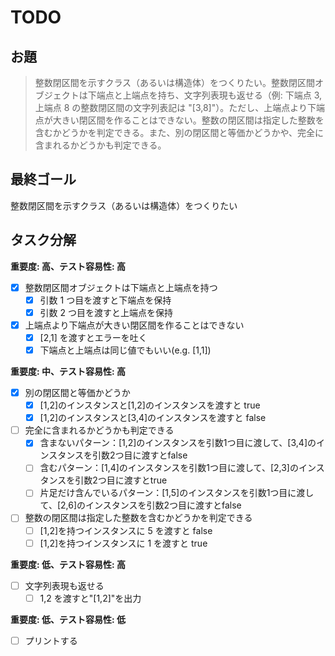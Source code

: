 # TODO

## お題

> 整数閉区間を示すクラス（あるいは構造体）をつくりたい。整数閉区間オブジェクトは下端点と上端点を持ち、文字列表現も返せる（例: 下端点 3, 上端点 8 の整数閉区間の文字列表記は "[3,8]"）。ただし、上端点より下端点が大きい閉区間を作ることはできない。整数の閉区間は指定した整数を含むかどうかを判定できる。また、別の閉区間と等価かどうかや、完全に含まれるかどうかも判定できる。

## 最終ゴール

整数閉区間を示すクラス（あるいは構造体）をつくりたい

## タスク分解

**重要度: 高、テスト容易性: 高**

- [x] 整数閉区間オブジェクトは下端点と上端点を持つ
  - [x] 引数 1 つ目を渡すと下端点を保持
  - [x] 引数 2 つ目を渡すと上端点を保持
- [x] 上端点より下端点が大きい閉区間を作ることはできない
  - [x] [2,1] を渡すとエラーを吐く
  - [x] 下端点と上端点は同じ値でもいい(e.g. [1,1])

**重要度: 中、テスト容易性: 高**

- [x] 別の閉区間と等価かどうか
  - [x] [1,2]のインスタンスと[1,2]のインスタンスを渡すと true
  - [x] [1,2]のインスタンスと[3,4]のインスタンスを渡すと false
- [ ] 完全に含まれるかどうかも判定できる
  - [x] 含まないパターン：[1,2]のインスタンスを引数1つ目に渡して、[3,4]のインスタンスを引数2つ目に渡すとfalse
  - [ ] 含むパターン：[1,4]のインスタンスを引数1つ目に渡して、[2,3]のインスタンスを引数2つ目に渡すとtrue
  - [ ] 片足だけ含んでいるパターン：[1,5]のインスタンスを引数1つ目に渡して、[2,6]のインスタンスを引数2つ目に渡すとfalse
- [ ] 整数の閉区間は指定した整数を含むかどうかを判定できる
  - [ ] [1,2]を持つインスタンスに 5 を渡すと false
  - [ ] [1,2]を持つインスタンスに 1 を渡すと true

**重要度: 低、テスト容易性: 高**

- [ ] 文字列表現も返せる
  - [ ] 1,2 を渡すと"[1,2]"を出力

**重要度: 低、テスト容易性: 低**
- [ ] プリントする